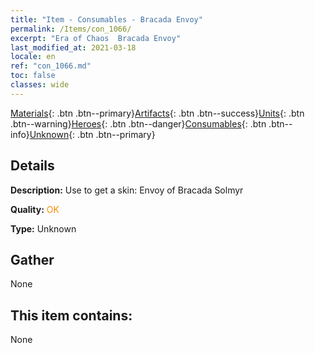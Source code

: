 ```yaml
---
title: "Item - Consumables - Bracada Envoy"
permalink: /Items/con_1066/
excerpt: "Era of Chaos  Bracada Envoy"
last_modified_at: 2021-03-18
locale: en
ref: "con_1066.md"
toc: false
classes: wide
---
```

 [Materials](/Items/){: .btn .btn--primary}[Artifacts](/Items/Artifacts/){: .btn .btn--success}[Units](/Items/Units/){: .btn .btn--warning}[Heroes](/Items/Heroes/){: .btn .btn--danger}[Consumables](/Items/Consumables/){: .btn .btn--info}[Unknown](/Items/Unknown/){: .btn .btn--primary}

## Details
 **Description:** Use to get a skin: Envoy of Bracada Solmyr

 **Quality:** <span style="color: #FF8C00">OK</span>

 **Type:** Unknown

## Gather

  None

## This item contains:

  None

